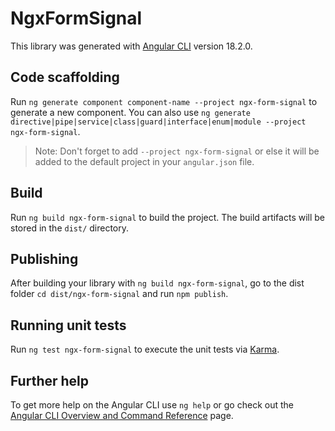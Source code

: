 # NgxFormSignal

This library was generated with [Angular CLI](https://github.com/angular/angular-cli) version 18.2.0.

## Code scaffolding

Run `ng generate component component-name --project ngx-form-signal` to generate a new component. You can also use `ng generate directive|pipe|service|class|guard|interface|enum|module --project ngx-form-signal`.
> Note: Don't forget to add `--project ngx-form-signal` or else it will be added to the default project in your `angular.json` file. 

## Build

Run `ng build ngx-form-signal` to build the project. The build artifacts will be stored in the `dist/` directory.

## Publishing

After building your library with `ng build ngx-form-signal`, go to the dist folder `cd dist/ngx-form-signal` and run `npm publish`.

## Running unit tests

Run `ng test ngx-form-signal` to execute the unit tests via [Karma](https://karma-runner.github.io).

## Further help

To get more help on the Angular CLI use `ng help` or go check out the [Angular CLI Overview and Command Reference](https://angular.dev/tools/cli) page.
